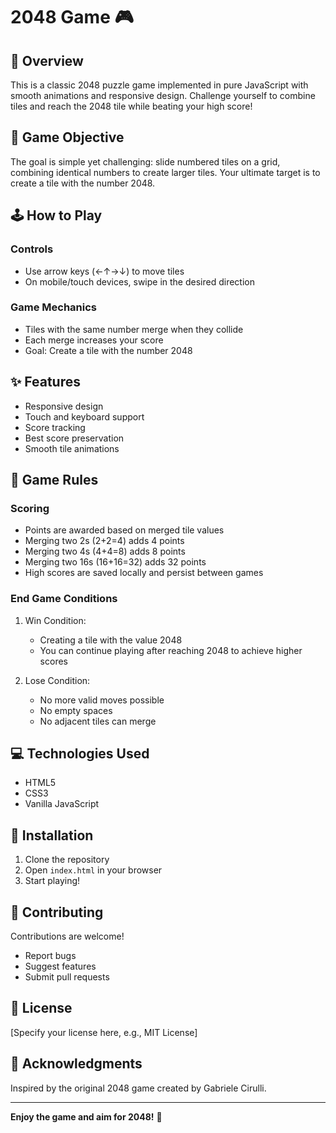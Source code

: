 # 2048 Game 🎮

## 📝 Overview

This is a classic 2048 puzzle game implemented in pure JavaScript with smooth animations and responsive design. Challenge yourself to combine tiles and reach the 2048 tile while beating your high score!

## 🎯 Game Objective

The goal is simple yet challenging: slide numbered tiles on a grid, combining identical numbers to create larger tiles. Your ultimate target is to create a tile with the number 2048.

## 🕹️ How to Play

### Controls
- Use arrow keys (←↑→↓) to move tiles
- On mobile/touch devices, swipe in the desired direction

### Game Mechanics
- Tiles with the same number merge when they collide
- Each merge increases your score
- Goal: Create a tile with the number 2048

## ✨ Features
- Responsive design
- Touch and keyboard support
- Score tracking
- Best score preservation
- Smooth tile animations

## 🎲 Game Rules

### Scoring
- Points are awarded based on merged tile values
- Merging two 2s (2+2=4) adds 4 points
- Merging two 4s (4+4=8) adds 8 points
- Merging two 16s (16+16=32) adds 32 points
- High scores are saved locally and persist between games

### End Game Conditions
1. Win Condition:
   - Creating a tile with the value 2048
   - You can continue playing after reaching 2048 to achieve higher scores

2. Lose Condition:
   - No more valid moves possible
   - No empty spaces
   - No adjacent tiles can merge

## 💻 Technologies Used
- HTML5
- CSS3
- Vanilla JavaScript

## 🚀 Installation
1. Clone the repository
2. Open `index.html` in your browser
3. Start playing!

## 🤝 Contributing
Contributions are welcome! 
- Report bugs
- Suggest features
- Submit pull requests

## 📜 License
[Specify your license here, e.g., MIT License]

## 🙌 Acknowledgments
Inspired by the original 2048 game created by Gabriele Cirulli.

---

**Enjoy the game and aim for 2048!** 🎲
